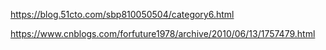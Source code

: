 https://blog.51cto.com/sbp810050504/category6.html

https://www.cnblogs.com/forfuture1978/archive/2010/06/13/1757479.html